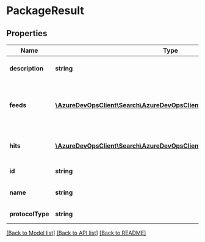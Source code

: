 # PackageResult

## Properties
Name | Type | Description | Notes
------------ | ------------- | ------------- | -------------
**description** | **string** | Description of the package. | [optional] 
**feeds** | [**\AzureDevOpsClient\Search\AzureDevOpsClient\Search\Model\FeedInfo[]**](FeedInfo.md) | List of feeds which contain the matching package. | [optional] 
**hits** | [**\AzureDevOpsClient\Search\AzureDevOpsClient\Search\Model\PackageHit[]**](PackageHit.md) | List of highlighted fields for the match. | [optional] 
**id** | **string** | Id of the package. | [optional] 
**name** | **string** | Name of the package. | [optional] 
**protocolType** | **string** | Type of the package. | [optional] 

[[Back to Model list]](../README.md#documentation-for-models) [[Back to API list]](../README.md#documentation-for-api-endpoints) [[Back to README]](../README.md)


